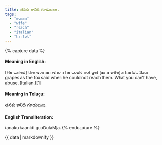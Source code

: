 ```yaml
---
title: తనకు కానిది గూడులంజ.
tags:
  - "woman"
  - "wife"
  - "reach"
  - "italian"
  - "harlot"
---
```


{% capture data %}
#### Meaning in English:
[He called] the woman whom he could not get [as a wife] a harlot.
Sour grapes as the fox said when he could not reach them.
What you can't have, abuse. (Italian.)[1]

#### Meaning in Telugu:
తనకు కానిది గూడులంజ.

#### English Transliteration:
tanaku kaanidi gooDulaMja.
{% endcapture %}

{{ data | markdownify }}

